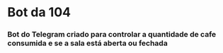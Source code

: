 # Bot da 104

### Bot do Telegram criado para controlar a quantidade de cafe consumida e se a sala está aberta ou fechada
